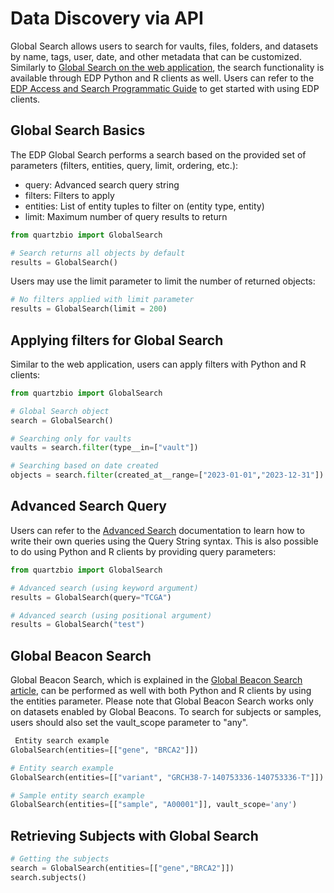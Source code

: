 # Data Discovery via API

Global Search allows users to search for vaults, files, folders, and datasets by name, tags, user, date, and other metadata that can be customized. Similarly to [Global Search on the web application](https://quartzbio.freshdesk.com/a/solutions/articles/73000597713), the search functionality is available through EDP Python and R clients as well. Users can refer to the [EDP Access and Search Programmatic Guide](https://quartzbio.freshdesk.com/en/support/solutions/articles/73000608178) to get started with using EDP clients.

## Global Search Basics

The EDP Global Search performs a search based on the provided set of parameters (filters, entities, query, limit, ordering, etc.):

-   query: Advanced search query string
-   filters: Filters to apply
-   entities: List of entity tuples to filter on (entity type, entity)
-   limit: Maximum number of query results to return

```Python
from quartzbio import GlobalSearch

# Search returns all objects by default
results = GlobalSearch()
```

Users may use the limit parameter to limit the number of returned objects:
```Python
# No filters applied with limit parameter
results = GlobalSearch(limit = 200)
```


## Applying filters for Global Search

Similar to the web application, users can apply filters with Python and R clients:

```Python
from quartzbio import GlobalSearch

# Global Search object
search = GlobalSearch()

# Searching only for vaults
vaults = search.filter(type__in=["vault"])

# Searching based on date created
objects = search.filter(created_at__range=["2023-01-01","2023-12-31"])
```

## Advanced Search Query  

Users can refer to the [Advanced Search](https://quartzbio.freshdesk.com/a/solutions/articles/73000603094) documentation to learn how to write their own queries using the Query String syntax. This is also possible to do using Python and R clients by providing query parameters:


```Python
from quartzbio import GlobalSearch

# Advanced search (using keyword argument)
results = GlobalSearch(query="TCGA")

# Advanced search (using positional argument)
results = GlobalSearch("test")
```

## Global Beacon Search  

Global Beacon Search, which is explained in the [Global Beacon Search article](https://quartzbio.freshdesk.com/a/solutions/articles/73000603092), can be performed as well with both Python and R clients by using the entities parameter. Please note that Global Beacon Search works only on datasets enabled by Global Beacons. To search for subjects or samples, users should also set the vault\_scope parameter to "any".

```Python
 Entity search example
GlobalSearch(entities=[["gene", "BRCA2"]])

# Entity search example
GlobalSearch(entities=[["variant", "GRCH38-7-140753336-140753336-T"]])

# Sample entity search example
GlobalSearch(entities=[["sample", "A00001"]], vault_scope='any')
```

## Retrieving Subjects with Global Search 

```Python
# Getting the subjects
search = GlobalSearch(entities=[["gene","BRCA2"]])
search.subjects()
```
